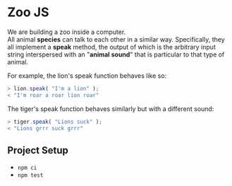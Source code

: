 # Zoo JS

We are building a zoo inside a computer.   
All animal **species** can talk to each other in a similar way. Specifically, they all implement a **speak** method, the output of which is the arbitrary input string interspersed with an "**animal sound**" that is particular to that type of animal.   

For example, the lion's speak function behaves like so:
```js
> lion.speak( "I'm a lion" );
< "I'm roar a roar lion roar"
```

The tiger's speak function behaves similarly but with a different sound:
```js
> tiger.speak( "Lions suck" );
< "Lions grrr suck grrr"
```

## Project Setup

* `npm ci`
* `npm test`

